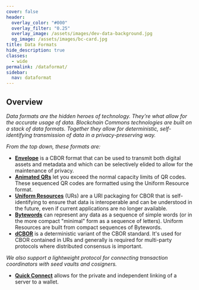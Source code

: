 ```yaml
---
cover: false
header:
  overlay_color: "#000"
  overlay_filter: "0.25"
  overlay_image: /assets/images/dev-data-background.jpg
  og_image: /assets/images/bc-card.jpg
title: Data Formats
hide_description: true
classes:
  - wide
permalink: /dataformat/
sidebar:
  nav: dataformat
---
```


## Overview

_Data formats are the hidden heroes of technology. They're what allow
for the accurate usage of data. Blockchain Commons technologies are
built on a stack of data formats. Together they allow for
deterministic, self-identifying transmission of data in a
privacy-preserving way._

_From the top down, these formats are:_

* [**Envelope**](/envelope/) is a CBOR format that can be
used to transmit both digital assets and metadata and which can be
selectively elided to allow for the maintenance of privacy.
* [**Animated QRs**](/animated-qrs/) let you exceed the normal
capacity limits of QR codes. These sequenced QR codes are formatted
using the Uniform Resource format.
* [**Uniform Resources**](/ur/) (URs) are a URI packaging for CBOR that is
self-identifying to ensure that data is interoperable and can be understood
in the future, even if current applications are no longer available.
* [**Bytewords**](/bytewords/) can represent any data as a sequence of
simple words (or in the more compact "minimal" form as a sequence of letters).
Uniform Resources are built from compact sequences of Bytewords.
* [**dCBOR**](/dcbor/) is a deterministic variant of the CBOR standard.
It's used for CBOR contained in URs and generally is required for
multi-party protocols where distributed consensus is important.

_We also support a lightweight protocol for connecting transaction
coordinators with seed vaults and cosigners._

* [**Quick Connect**](/quickconnect/) allows for the private and
independent linking of a server to a wallet.
